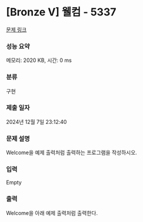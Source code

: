 # [Bronze V] 웰컴 - 5337 

[문제 링크](https://www.acmicpc.net/problem/5337) 

### 성능 요약

메모리: 2020 KB, 시간: 0 ms

### 분류

구현

### 제출 일자

2024년 12월 7일 23:12:40

### 문제 설명

<p>
	Welcome을 예제 출력처럼 출력하는 프로그램을 작성하시오.</p>

### 입력 

 Empty

### 출력 

 <p>
	Welcome을 아래 예제 출력처럼 출력한다.</p>


